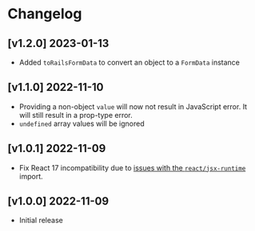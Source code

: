 # Changelog

## [v1.2.0] 2023-01-13

- Added `toRailsFormData` to convert an object to a `FormData` instance

## [v1.1.0] 2022-11-10

- Providing a non-object `value` will now not result in JavaScript error. It will still result in a prop-type error.
- `undefined` array values will be ignored

## [v1.0.1] 2022-11-09

- Fix React 17 incompatibility due to [issues with the `react/jsx-runtime`](https://github.com/facebook/react/issues/20235) import.

## [v1.0.0] 2022-11-09

- Initial release
